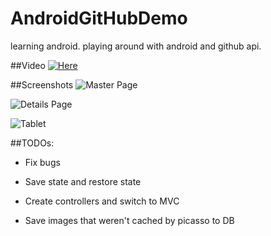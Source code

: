# AndroidGitHubDemo
learning android. playing around with android and github api. 

##Video
[![Here](http://i.imgur.com/oZENiR0.png)](https://www.youtube.com/watch?v=k3aFyms3qm0&feature=youtu.be)


##Screenshots
![Master Page](http://i.imgur.com/zee0hVX.png)

![Details Page](http://i.imgur.com/nkovjXt.png)

![Tablet](http://i.imgur.com/43gdRUY.png)

##TODOs:
* Fix bugs

* Save state and restore state

* Create controllers and switch to MVC

* Save images that weren't cached by picasso to DB


